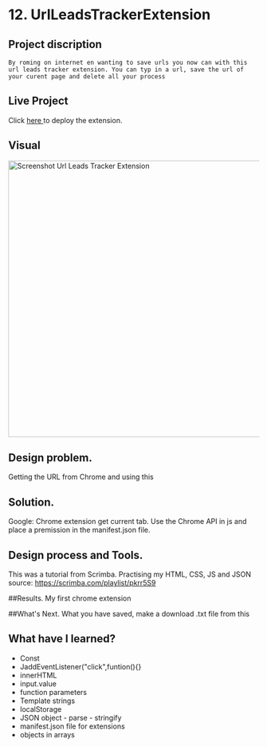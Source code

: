 # 12. UrlLeadsTrackerExtension

##  Project discription 
    By roming on internet en wanting to save urls you now can with this url leads tracker extension. You can typ in a url, save the url of your curent page and delete all your process

## Live Project
Click <a href="chrome://extensions/"> here </a> to deploy the extension.



## Visual
<img width="553" alt="Screenshot Url Leads Tracker Extension" src="/Users/zoepiper/Documents/Frontend/Portfolio-Frontend/12. UrlLeadsTrackerExtension/Screenshot_UrlLeadsTrackerExtension.png">
    
## Design problem. 
Getting the URL from Chrome and using this


## Solution. 
Google: Chrome extension get current tab. Use the Chrome API in js and place a premission in the manifest.json file.


## Design process and Tools. 
This was a tutorial from Scrimba. Practising my HTML, CSS, JS and JSON
source: https://scrimba.com/playlist/pkrr5S9

##Results. 
My first chrome extension

##What's Next. 
What you have saved, make a download .txt file from this

## What have I learned?
<ul>
    <li>Const</li>
    <li>JaddEventListener("click",funtion(){}</li>
    <li>innerHTML</li>
    <li>input.value</li>
    <li>function parameters</li>
    <li>Template strings</li>
    <li>localStorage</li>
    <li>JSON object - parse - stringify</li>
    <li>manifest.json file for extensions</li>
    <li>objects in arrays</li>





</ul>



